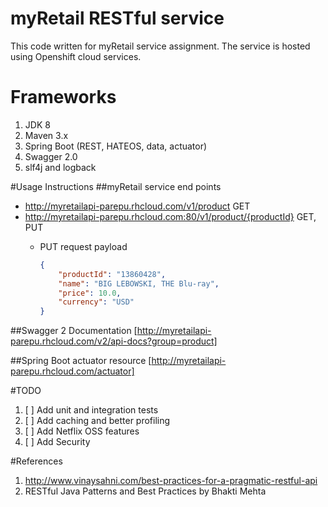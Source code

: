 # myRetail RESTful service
This code written for myRetail service assignment. The service is hosted using Openshift cloud services. 

# Frameworks
1. JDK 8
2. Maven 3.x
3. Spring Boot (REST, HATEOS, data, actuator)
4. Swagger 2.0
5. slf4j and logback

#Usage Instructions
##myRetail service end points
  - http://myretailapi-parepu.rhcloud.com/v1/product GET
  - http://myretailapi-parepu.rhcloud.com:80/v1/product/{productId} GET, PUT
    * PUT request payload
    
      ``` json
      {
          "productId": "13860428",
          "name": "BIG LEBOWSKI, THE Blu-ray",
          "price": 10.0,
          "currency": "USD"
      }
      ```

##Swagger 2 Documentation
    [http://myretailapi-parepu.rhcloud.com/v2/api-docs?group=product]
  
##Spring Boot actuator resource
    [http://myretailapi-parepu.rhcloud.com/actuator]

#TODO
1. [ ] Add unit and integration tests
2. [ ] Add caching and better profiling
3. [ ] Add Netflix OSS features
4. [ ] Add Security

#References
1. http://www.vinaysahni.com/best-practices-for-a-pragmatic-restful-api
2. RESTful Java Patterns and Best Practices by Bhakti Mehta
